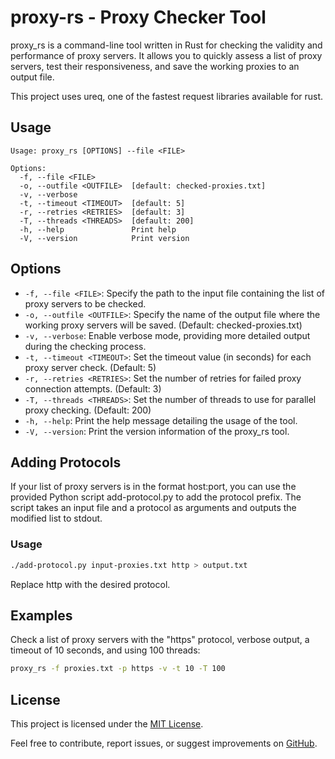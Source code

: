 # proxy-rs - Proxy Checker Tool

proxy_rs is a command-line tool written in Rust for checking the validity and performance of proxy servers. It allows you to quickly assess a list of proxy servers, test their responsiveness, and save the working proxies to an output file.

This project uses ureq, one of the fastest request libraries available for rust.

## Usage

```plain
Usage: proxy_rs [OPTIONS] --file <FILE>

Options:
  -f, --file <FILE>
  -o, --outfile <OUTFILE>  [default: checked-proxies.txt]
  -v, --verbose
  -t, --timeout <TIMEOUT>  [default: 5]
  -r, --retries <RETRIES>  [default: 3]
  -T, --threads <THREADS>  [default: 200]
  -h, --help               Print help
  -V, --version            Print version
```

## Options

- `-f, --file <FILE>`: Specify the path to the input file containing the list of proxy servers to be checked.
- `-o, --outfile <OUTFILE>`: Specify the name of the output file where the working proxy servers will be saved. (Default: checked-proxies.txt)
- `-v, --verbose`: Enable verbose mode, providing more detailed output during the checking process.
- `-t, --timeout <TIMEOUT>`: Set the timeout value (in seconds) for each proxy server check. (Default: 5)
- `-r, --retries <RETRIES>`: Set the number of retries for failed proxy connection attempts. (Default: 3)
- `-T, --threads <THREADS>`: Set the number of threads to use for parallel proxy checking. (Default: 200)
- `-h, --help`: Print the help message detailing the usage of the tool.
- `-V, --version`: Print the version information of the proxy_rs tool.

## Adding Protocols
If your list of proxy servers is in the format host:port, you can use the provided Python script add-protocol.py to add the protocol prefix. The script takes an input file and a protocol as arguments and outputs the modified list to stdout.

### Usage

```sh
./add-protocol.py input-proxies.txt http > output.txt
```
Replace http with the desired protocol.

## Examples
Check a list of proxy servers with the "https" protocol, verbose output, a timeout of 10 seconds, and using 100 threads:

``` sh
proxy_rs -f proxies.txt -p https -v -t 10 -T 100
```

## License
This project is licensed under the [MIT License](https://mit-license.org).

Feel free to contribute, report issues, or suggest improvements on [GitHub](https://github.com/MidasVanVeen/proxy-rs).
